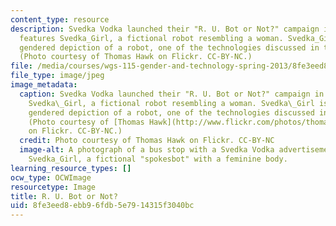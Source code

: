 ```yaml
---
content_type: resource
description: Svedka Vodka launched their "R. U. Bot or Not?" campaign in 2010. It
  features Svedka_Girl, a fictional robot resembling a woman. Svedka_Girl is a clearly
  gendered depiction of a robot, one of the technologies discussed in the course.
  (Photo courtesy of Thomas Hawk on Flickr. CC-BY-NC.)
file: /media/courses/wgs-115-gender-and-technology-spring-2013/8fe3eed8ebb96fdb5e7914315f3040bc_wgs-115s13.jpg
file_type: image/jpeg
image_metadata:
  caption: Svedka Vodka launched their "R. U. Bot or Not?" campaign in 2010. It features
    Svedka\_Girl, a fictional robot resembling a woman. Svedka\_Girl is a clearly
    gendered depiction of a robot, one of the technologies discussed in the course.
    (Photo courtesy of [Thomas Hawk](http://www.flickr.com/photos/thomashawk/9706507258/)
    on Flickr. CC-BY-NC.)
  credit: Photo courtesy of Thomas Hawk on Flickr. CC-BY-NC
  image-alt: A photograph of a bus stop with a Svedka Vodka advertisement featuring
    Svedka_Girl, a fictional "spokesbot" with a feminine body.
learning_resource_types: []
ocw_type: OCWImage
resourcetype: Image
title: R. U. Bot or Not?
uid: 8fe3eed8-ebb9-6fdb-5e79-14315f3040bc
---
```

